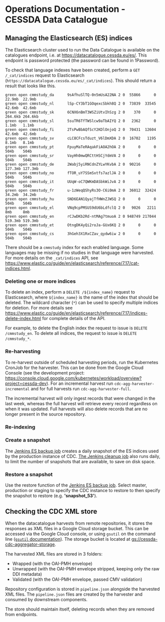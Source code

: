 # Operations Documentation - CESSDA Data Catalogue

## Managing the Elasticsearch (ES) indices

The Elasticsearch cluster used to run the Data Catalogue is available on the catalogues endpoint, i.e. at <https://datacatalogue.cessda.eu/es/>. This endpoint is password protected (the password can be found in 1Password).

To check that language indexes have been created, perform a `GET /_cat/indices` request to Elasticsearch (`https://datacatalogue.cessda.eu/es/_cat/indices`). This should return a result that looks like this.

```text
green open cmmstudy_da      9sAfhuSlTQ-0n5mUsA22NA 2 0  55866      0  22.9mb  22.9mb
green open cmmstudy_nl      lSp-CY3bT1GOqexcSbkh8Q 2 0  73839  33545  42.6mb  42.6mb
green open cmmstudy_sk      6CNX6nBmT3WSZiUtvIhSzg 2 0    370      0 264.6kb 264.6kb
green open cmmstudy_sl      5suTR6TfTWSlcw9aTbAIYQ 2 0   2362      0   1.1mb   1.1mb
green open cmmstudy_fi      2TsPwBbAQfScY2KDlOnjoQ 2 0  70431  12604  42.6mb  42.6mb
green open cmmstudy_sv      cLC8CFcsTduzt_V6lDmXDA 2 0  16702   1195   8.1mb   8.1mb
green open cmmstudy_pt      FpuyMaTeRAqakFiAOA2hOA 2 0      0      0    504b    504b
green open cmmstudy_sr      VayHh0mwQRCttHSCjYdmVA 2 0      0      0    504b    504b
green open cmmstudy_de      2Wabj5yiRNCdnZYLwYKvbA 2 0  90216      0 127.3mb 127.3mb
green open cmmstudy_no      fTOR_uY7SSmSxtfs7azlJA 2 0      0      0    504b    504b
green open cmmstudy_it      UUqW-oC7QWKmDASbkWiJvA 2 0      0      0    504b    504b
green open cmmstudy_fr      u-1zWeqQShyRs3O-C6i0mA 2 0  36012  32424  34.2mb  34.2mb
green open cmmstudy_hu      SND6EAN1QyajTfHWnZJWSQ 2 0      0      0    504b    504b
green open cmmstudy_el      VNq9cpPMSUS9dU6bLdfclQ 2 0   9026   2211     8mb     8mb
green open cmmstudy_en      rCJwDKb2Rd-ntMAg7tmuoA 2 0 948749 217044 519.3mb 519.3mb
green open cmmstudy_et      OtngDK4yQi2roJa-GUx6KQ 2 0      0      0    504b    504b
green open cmmstudy_cs      3hGeh3X1RxCZav_qydw6iw 2 0      0      0    504b    504b
```

There should be a `cmmstudy` index for each enabled language. Some languages may be missing if no studies in that language were harvested. For more details on the `_cat/indices` API, see <https://www.elastic.co/guide/en/elasticsearch/reference/7.17/cat-indices.html>.

### Deleting one or more indices

To delete an index, perform a `DELETE /${index_name}` request to Elasticsearch, where `${index_name}` is the name of the index that should be deleted. The wildcard character (`*`) can be used to specify multiple indices for deletion. For more details see <https://www.elastic.co/guide/en/elasticsearch/reference/7.17/indices-delete-index.html> for complete details of the API.

For example, to delete the English index the request to issue is `DELETE /cmmstudy_en`. To delete all indices, the request to issue is `DELETE /cmmstudy_*`.

### Re-harvesting

To re-harvest outside of scheduled harvesting periods, run the Kubernetes CronJob for the harvester. This can be done from the Google Cloud Console (see the development project: <https://console.cloud.google.com/kubernetes/workload/overview?project=cessda-dev>). For an incremental harvest run `cdc-agg-harvester-incremental` and for full harvests run `cdc-agg-harvester-full`.

The incremental harvest will only ingest records that were changed in the last week, whereas the full harvest will retrieve every record regardless on when it was updated. Full harvests will also delete records that are no longer present in the source repository.

### Re-indexing

### Create a snapshot

The [Jenkins ES backup job](https://jenkins.cessda.eu/view/CDC/job/cessda.cdc.es.backup/) creates a daily snapshot of the ES indices used by the production instance of CDC. [The Jenkins cleanup job](https://jenkins.cessda.eu/view/CDC/job/cessda.cdc.es.backup/job/Cleanup/) also runs daily, to limit the number of snapshots that are available, to save on disk space.

### Restore a snapshot

Use the restore function of the [Jenkins ES backup job](https://jenkins.cessda.eu/view/CDC/job/cessda.cdc.es.backup/job/Restore/). Select master, production or staging to specify the CDC instance to restore to then specify the snapshot to restore (e.g. **'snapshot_53'**).

## Checking the CDC XML store

When the datacatalogue harvests from remote repositories, it stores the responses as XML files in a Google Cloud storage bucket. This can be accessed via the Google Cloud console, or using `gsutil` on the command line ([`gsutil` documentation](https://cloud.google.com/storage/docs/gsutil)). The storage bucket is located at [gs://cessda-cdc-aggregator-storage](https://console.cloud.google.com/storage/browser/cessda-cdc-aggregator-storage).

The harvested XML files are stored in 3 folders:

- Wrapped (with the OAI-PMH envelope)
- Unwrapped (with the OAI-PMH envelope stripped, keeping only the raw DDI metadata)
- Validated (with the OAI-PMH envelope, passed CMV validation)

Repository configuration is stored in `pipeline.json` alongside the harvested XML files. The `pipeline.json` files are created by the harvester and consumed by downstream components.

The store should maintain itself, deleting records when they are removed from endpoints.

